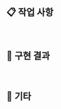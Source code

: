 <!-- PR 제목은 '[Feat] 작업 내용' 과 같은 형태로 작성해주세요.  -->

## 📋 작업 사항

<!-- 작업 내용을 간략히 설명해주세요 -->

<br>

## 📸 구현 결과

<!-- 구현한 기능이 모두 결과물에 포함되도록 자유롭게 첨부해주세요 (스크린샷, gif, 동영상, 배포링크 등) -->

<br>

## 💬 기타

<!-- 리뷰어가 중점적으로 봐주었으면 하는 부분이나 궁금한 점을 자유롭게 남겨주세요! -->

<br>
<!-- ⚠️ 잠깐 !!!! -->
<!-- PR 제목 컨벤션에 맞게 잘 작성했는지, assignee 및 reviewer 지정했는지 다시 한 번 체크하기 !! -->
